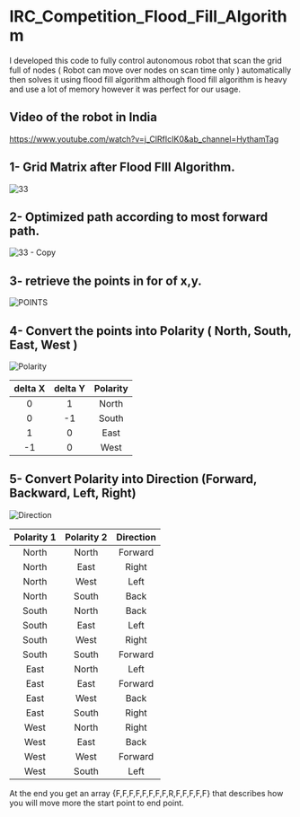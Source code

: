 # IRC_Competition_Flood_Fill_Algorithm

I developed this code to fully control autonomous robot that scan the grid full of nodes ( Robot can move over nodes on scan time only ) automatically then solves it using flood fill algorithm although flood fill algorithm is heavy and use a lot of memory however it was perfect for our usage.

## Video of the robot in India
https://www.youtube.com/watch?v=j_ClRfIcIK0&ab_channel=HythamTag

## 1- Grid Matrix after Flood FIll Algorithm.
![33](https://user-images.githubusercontent.com/42402820/103431699-19583980-4bdd-11eb-8f62-d44d7cb514d3.jpg)


## 2- Optimized path according to most forward path.
![33 - Copy](https://user-images.githubusercontent.com/42402820/103431710-56bcc700-4bdd-11eb-8c7a-63cd12e40771.jpg)

## 3- retrieve the points in for of x,y.
![POINTS](https://user-images.githubusercontent.com/42402820/103431916-9a650000-4be0-11eb-913b-48e830427a84.jpg)


## 4- Convert the points into Polarity ( North, South, East, West )
![Polarity](https://user-images.githubusercontent.com/42402820/103431917-9c2ec380-4be0-11eb-883f-080bae718fe3.jpg)

| delta X | delta Y | Polarity |
|:-------:|:-------:|:--------:|
|    0    |    1    |   North  |
|    0    |    -1   |   South  |
|    1    |    0    |   East   |
|    -1   |    0    |   West   |




## 5- Convert Polarity into Direction (Forward, Backward, Left, Right)
![Direction](https://user-images.githubusercontent.com/42402820/103431918-9d5ff080-4be0-11eb-8951-6022f5656255.jpg)


| Polarity 1 	| Polarity 2 	| Direction 	|
|:----------:	|:----------:	|:---------:	|
|    North   	|    North   	|  Forward  	|
|    North   	|    East    	|   Right   	|
|    North   	|    West    	|    Left   	|
|    North   	|    South   	|    Back   	|
|    South   	|    North   	|    Back   	|
|    South   	|    East    	|    Left   	|
|    South   	|    West    	|   Right   	|
|    South   	|    South   	|  Forward  	|
|    East    	|    North   	|    Left   	|
|    East    	|    East    	|  Forward  	|
|    East    	|    West    	|    Back   	|
|    East    	|    South   	|   Right   	|
|    West    	|    North   	|   Right   	|
|    West    	|    East    	|    Back   	|
|    West    	|    West    	|  Forward  	|
|    West    	|    South   	|    Left   	|

At the end you get an array {F,F,F,F,F,F,F,F,R,F,F,F,F,F} that describes how you will move more the start point to end point.


